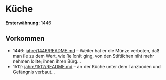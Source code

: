 # Küche

**Ersterwähnung:** 1446

## Vorkommen
- 1446: [jahre/1446/README.md](../jahre/1446/README.md) – Weiter hat er die Münze verboten, daß man ſie zu dem
Wert, wie ſie ſonſt ging, von den Stiftiſchen niht mehr
nehmen ſollte; ihnen ihren Bürg...
- 1512: [jahre/1512/README.md](../jahre/1512/README.md) – an der Küche unter dem
Tanzboden und Gefängnis verbaut...
